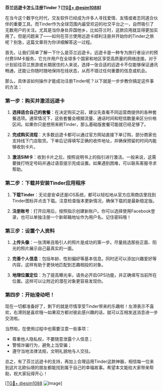 **芬兰远遊卡怎么注册Tinder？[[TG💪+ @esim1088](https://t.me/s/esim1088)]**

在当今这个数字化时代，交友软件已经成为许多人寻找爱情、友情或者志同道合伙伴的重要工具。而Tinder作为全球范围内最受欢迎的社交平台之一，自然吸引了无数用户的关注。尤其是当你身处异国他乡，比如芬兰时，这款应用就显得更加实用了。但是问题来了——如何在芬兰使用远遊卡顺利注册并开始你的Tinder之旅呢？别急，这篇文章将为你详细解答这一过程。

首先，让我们简单了解一下什么是芬兰远遊卡。远遊卡是一种专为旅行者设计的预付费SIM卡服务，它允许用户在全球多个国家和地区享受高质量的网络连接。对于计划前往芬兰旅游或长期居住的人来说，选择一张合适的远遊卡不仅能够保证通讯畅通，还能让你随时随地保持在线状态，从而不错过任何重要的信息或机会。

那么，具体该如何操作才能成功注册Tinder呢？以下就是一步步教你搞定这件事的方法：

### 第一步：购买并激活远遊卡

1. **选择适合自己的套餐**：在决定购买之前，建议先查看不同运营商提供的各种套餐选项。通常情况下，这些套餐会根据流量、通话时间和短信数量来区分价格区间。如果你只是想用来刷Tinder，那么基础版套餐可能就已经足够了。
   
2. **完成购买流程**：大多数远遊卡都可以通过官方网站直接下单订购，部分商家也支持线下门店取货。下单后记得填写正确的收件地址，并确保预留的时间内能够收到卡片。

3. **激活SIM卡**：收到卡片之后，按照说明书上的指引进行激活。一般来说，这需要拨打特定号码并通过语音提示完成设置。如果遇到困难，可以联系客服寻求帮助。

### 第二步：下载并安装Tinder应用程序

1. **下载Tinder**：无论是安卓还是iOS系统，都可以轻松地从官方应用商店里找到Tinder图标并点击下载。注意检查版本更新情况，确保下载的是最新稳定版。

2. **注册账号**：打开应用后，按照指示创建新账户。你可以选择使用Facebook登录，也可以单独注册一个新邮箱地址作为用户名。记住密码哦！

### 第三步：设置个人资料

1. **上传头像**：一张清晰且吸引人的照片是成功的第一步。尽量挑选那些正面、阳光的照片展示自己最真实的一面。

2. **完善个人信息**：包括年龄、性别偏好等基本信息。同时还可以添加兴趣爱好等内容，这样有助于更快地匹配到志趣相投的对象。

3. **地理位置定位**：为了提高曝光率，请务必开启GPS功能，并正确填写当前所在位置。这样可以让附近的潜在对象更容易发现你。

### 第四步：开始滑动吧！

现在一切都准备好了，剩下的就是尽情享受Tinder带来的乐趣啦！左滑表示不喜欢，右滑则是喜欢哦～如果双方都对彼此感兴趣的话，就可以互相发送消息进一步交流啦。

当然啦，在使用过程中也需要注意一些事项：
- 尊重他人隐私权，不要随意泄露个人信息；
- 警惕诈骗行为，避免上当受骗；
- 遵守当地法律法规，文明礼貌地与人交往。

总之，有了芬兰远遊卡的支持，再加上合理运用Tinder这款神器，相信每一位来到这片北欧仙境的朋友都能找到属于自己的幸福故事。希望本文能给大家带来帮助，祝大家玩得开心！

[[TG💪+ @esim1088](https://t.me/s/esim1088) ![Image](https://i.postimg.cc/4NQfJmqS/Snipaste-2025-05-13-00-14-12.png)]
